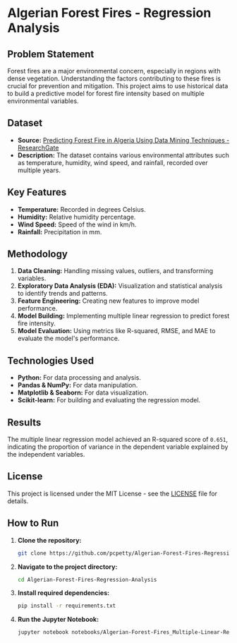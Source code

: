 # Algerian Forest Fires - Regression Analysis

## Problem Statement
Forest fires are a major environmental concern, especially in regions with dense vegetation. Understanding the factors contributing to these fires is crucial for prevention and mitigation. This project aims to use historical data to build a predictive model for forest fire intensity based on multiple environmental variables.

## Dataset
- **Source:** [Predicting Forest Fire in Algeria Using Data Mining Techniques - ResearchGate](https://www.researchgate.net/publication/339062373_Predicting_Forest_Fire_in_Algeria_Using_Data_Mining_Techniques_Case_Study_of_the_Decision_Tree_Algorithm)
- **Description:** The dataset contains various environmental attributes such as temperature, humidity, wind speed, and rainfall, recorded over multiple years.

## Key Features
- **Temperature:** Recorded in degrees Celsius.
- **Humidity:** Relative humidity percentage.
- **Wind Speed:** Speed of the wind in km/h.
- **Rainfall:** Precipitation in mm.

## Methodology
1. **Data Cleaning:** Handling missing values, outliers, and transforming variables.
2. **Exploratory Data Analysis (EDA):** Visualization and statistical analysis to identify trends and patterns.
3. **Feature Engineering:** Creating new features to improve model performance.
4. **Model Building:** Implementing multiple linear regression to predict forest fire intensity.
5. **Model Evaluation:** Using metrics like R-squared, RMSE, and MAE to evaluate the model's performance.

## Technologies Used
- **Python:** For data processing and analysis.
- **Pandas & NumPy:** For data manipulation.
- **Matplotlib & Seaborn:** For data visualization.
- **Scikit-learn:** For building and evaluating the regression model.

## Results
The multiple linear regression model achieved an R-squared score of `0.651`, indicating the proportion of variance in the dependent variable explained by the independent variables.

## License
This project is licensed under the MIT License - see the [LICENSE](./LICENSE) file for details.

## How to Run
1. **Clone the repository:**
   ```bash
   git clone https://github.com/pcpetty/Algerian-Forest-Fires-Regression-Analysis.git

2. **Navigate to the project directory:**
   ```bash
   cd Algerian-Forest-Fires-Regression-Analysis

3. **Install required dependencies:**
   ```bash
   pip install -r requirements.txt

4. **Run the Jupyter Notebook:**
   ```bash
   jupyter notebook notebooks/Algerian-Forest-Fires_Multiple-Linear-Regression.ipynb

